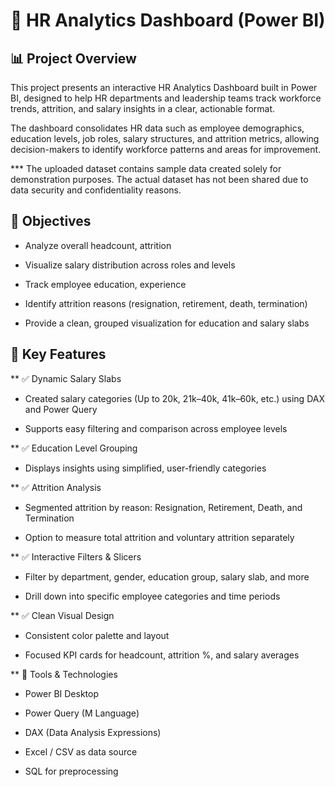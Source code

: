 
# 🧭 HR Analytics Dashboard (Power BI)
## 📊 Project Overview

This project presents an interactive HR Analytics Dashboard built in Power BI, designed to help HR departments and leadership teams track workforce trends, attrition, and salary insights in a clear, actionable format.

The dashboard consolidates HR data such as employee demographics, education levels, job roles, salary structures, and attrition metrics, allowing decision-makers to identify workforce patterns and areas for improvement.

*** The uploaded dataset contains sample data created solely for demonstration purposes. The actual dataset has not been shared due to data security and confidentiality reasons.

## 🎯 Objectives

- Analyze overall headcount, attrition

- Visualize salary distribution across roles and levels

- Track employee education, experience

- Identify attrition reasons (resignation, retirement, death, termination)

- Provide a clean, grouped visualization for education and salary slabs

## 🧠 Key Features

 ** ✅ Dynamic Salary Slabs

- Created salary categories (Up to 20k, 21k–40k, 41k–60k, etc.) using DAX and Power Query

- Supports easy filtering and comparison across employee levels

** ✅ Education Level Grouping

- Displays insights using simplified, user-friendly categories

** ✅ Attrition Analysis

- Segmented attrition by reason: Resignation, Retirement, Death, and Termination

- Option to measure total attrition and voluntary attrition separately

** ✅ Interactive Filters & Slicers

- Filter by department, gender, education group, salary slab, and more

- Drill down into specific employee categories and time periods

** ✅ Clean Visual Design

- Consistent color palette and layout

- Focused KPI cards for headcount, attrition %, and salary averages

** 🧩 Tools & Technologies

- Power BI Desktop

- Power Query (M Language)

- DAX (Data Analysis Expressions)

- Excel / CSV as data source

- SQL for preprocessing
